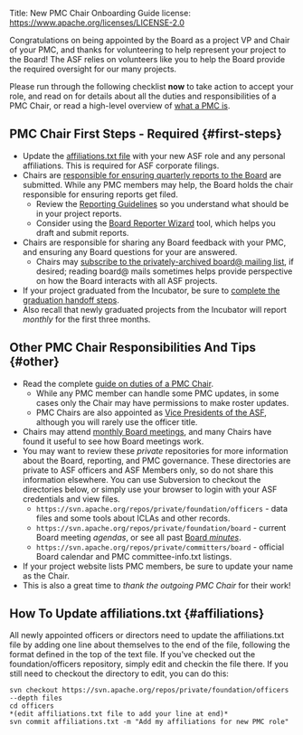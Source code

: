 Title: New PMC Chair Onboarding Guide
license: https://www.apache.org/licenses/LICENSE-2.0


Congratulations on being appointed by the Board as a project VP and Chair of your PMC, and thanks for volunteering to help represent your project to the Board!  The ASF relies on volunteers like you to help the Board provide the required oversight for our many projects.

Please run through the following checklist **now** to take action to accept your role, and read on for details about all the duties and responsibilities of a PMC Chair, or read a high-level overview of [what a PMC is](https://apache.org/foundation/governance/pmcs).

## PMC Chair First Steps - Required  {#first-steps}

- Update the [affiliations.txt file](#affiliations) with your new ASF role and any personal affiliations.  This is required for ASF corporate filings.
- Chairs are [responsible for ensuring quarterly reports to the Board](https://apache.org/dev/pmc#ensure-the-projects-quarterly-board-report-is-submitted) are submitted.  While any PMC members may help, the Board holds the chair responsible for ensuring reports get filed.
  - Review the [Reporting Guidelines](https://apache.org/foundation/board/reporting) so you understand what should be in your project reports.
  - Consider using the [Board Reporter Wizard](https://reporter.apache.org/) tool, which helps you draft and submit reports.
- Chairs are responsible for sharing any Board feedback with your PMC, and ensuring any Board questions for your are answered.
  - Chairs may [subscribe to the privately-archived board@ mailing list](https://apache.org/dev/pmc.html#subscribe-to-the-board-mailing-list-if-desired), if desired; reading board@ mails sometimes helps provide perspective on how the Board interacts with all ASF projects.
- If your project graduated from the Incubator, be sure to [complete the graduation handoff steps](https://incubator.apache.org/guides/transferring.html).
- Also recall that newly graduated projects from the Incubator will report *monthly* for the first three months.

## Other PMC Chair Responsibilities And Tips  {#other}

- Read the complete [guide on duties of a PMC Chair](https://apache.org/dev/pmc.html#chair).
  - While any PMC member can handle some PMC updates, in some cases only the Chair may have permissions to make roster updates.
  - PMC Chairs are also appointed as [Vice Presidents of the ASF](https://apache.org/dev/pmc.html#is-a-pmc-chair-an-officer-or-member-of-the-asf), although you will rarely use the officer title.
- Chairs may attend [monthly Board meetings](https://apache.org/foundation/board/meeting#attend), and many Chairs have found it useful to see how Board meetings work.
- You may want to review these *private* repositories for more information about the Board, reporting, and PMC governance.  These directories are private to ASF officers and ASF Members only, so do not share this information elsewhere.  You can use Subversion to checkout the directories below, or simply use your browser to login with your ASF credentials and view files.
  - `https://svn.apache.org/repos/private/foundation/officers` - data files and some tools about ICLAs and other records.
  - `https://svn.apache.org/repos/private/foundation/board` - current Board meeting *agendas*, or see all past [Board *minutes*](https://whimsy.apache.org/board/minutes/).
  - `https://svn.apache.org/repos/private/committers/board` - official Board calendar and PMC committee-info.txt listings.
- If your project website lists PMC members, be sure to update your name as the Chair. 
- This is also a great time to *thank the outgoing PMC Chair* for their work!

## How To Update affiliations.txt  {#affiliations}

All newly appointed officers or directors need to update the affiliations.txt file by adding one line about themselves to the end of the file, following the format defined in the top of the text file.  If you've checked out the foundation/officers repository, simply edit and checkin the file there.  If you still need to checkout the directory to edit, you can do this:

```shell
svn checkout https://svn.apache.org/repos/private/foundation/officers --depth files
cd officers
*(edit affiliations.txt file to add your line at end)*
svn commit affiliations.txt -m "Add my affiliations for new PMC role"
```
